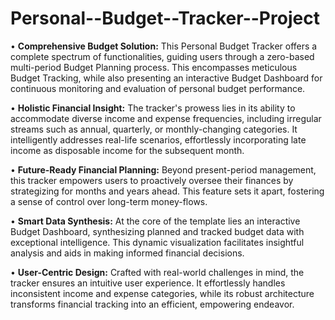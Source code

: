 # Personal--Budget--Tracker--Project

• **Comprehensive Budget Solution:** This Personal Budget Tracker offers a complete spectrum of functionalities, guiding users through a zero-based multi-period Budget Planning process. This encompasses meticulous Budget Tracking, while also presenting an interactive Budget Dashboard for continuous monitoring and evaluation of personal budget performance. </p>
• **Holistic Financial Insight:** The tracker's prowess lies in its ability to accommodate diverse income and expense frequencies, including irregular streams such as annual, quarterly, or monthly-changing categories. It intelligently addresses real-life scenarios, effortlessly incorporating late income as disposable income for the subsequent month. </p>
• **Future-Ready Financial Planning:** Beyond present-period management, this tracker empowers users to proactively oversee their finances by strategizing for months and years ahead. This feature sets it apart, fostering a sense of control over long-term money-flows. </p>
• **Smart Data Synthesis:** At the core of the template lies an interactive Budget Dashboard, synthesizing planned and tracked budget data with exceptional intelligence. This dynamic visualization facilitates insightful analysis and aids in making informed financial decisions. </p>
• **User-Centric Design:** Crafted with real-world challenges in mind, the tracker ensures an intuitive user experience. It effortlessly handles inconsistent income and expense categories, while its robust architecture transforms financial tracking into an efficient, empowering endeavor. </p>
